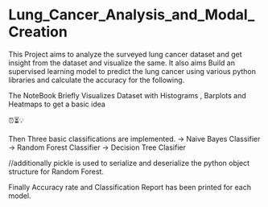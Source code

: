 # Lung_Cancer_Analysis_and_Modal_Creation

This Project aims to analyze the surveyed lung cancer dataset and get insight from the dataset and visualize the same. It also aims Build an supervised learning model to predict the lung cancer using various python libraries and calculate the accuracy for the following.

The NoteBook Briefly Visualizes Dataset with Histograms , Barplots and Heatmaps to get a basic idea

⏰⏳💡

Then Three basic classifications are implemented.
-> Naive Bayes Classifier
-> Random Forest Classifier
-> Decision Tree Clasifier

//additionally pickle is used to serialize and deserialize the python object structure for Random Forest.

Finally Accuracy rate and Classification Report has been printed for each model.
